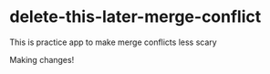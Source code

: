 # delete-this-later-merge-conflict
This is practice app to make merge conflicts less scary


Making changes!